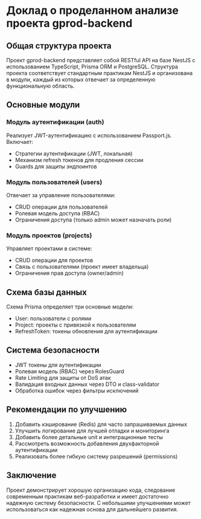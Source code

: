 # Доклад о проделанном анализе проекта gprod-backend

## Общая структура проекта

Проект gprod-backend представляет собой RESTful API на базе NestJS с использованием TypeScript, Prisma ORM и PostgreSQL. Структура проекта соответствует стандартным практикам NestJS и организована в модули, каждый из которых отвечает за определенную функциональную область.

## Основные модули

### Модуль аутентификации (auth)

Реализует JWT-аутентификацию с использованием Passport.js. Включает:
- Стратегии аутентификации (JWT, локальная)
- Механизм refresh токенов для продления сессии
- Guards для защиты эндпоинтов

### Модуль пользователей (users)

Отвечает за управление пользователями:
- CRUD операции для пользователей
- Ролевая модель доступа (RBAC)
- Ограничения доступа (только admin может назначать роли)

### Модуль проектов (projects)

Управляет проектами в системе:
- CRUD операции для проектов
- Связь с пользователями (проект имеет владельца)
- Ограничения прав доступа (owner/admin)

## Схема базы данных

Схема Prisma определяет три основные модели:
- User: пользователи с ролями
- Project: проекты с привязкой к пользователям
- RefreshToken: токены обновления для аутентификации

## Система безопасности

- JWT токены для аутентификации
- Ролевая модель (RBAC) через RolesGuard
- Rate Limiting для защиты от DoS атак
- Валидация входных данных через DTO и class-validator
- Обработка ошибок через фильтры исключений

## Рекомендации по улучшению

1. Добавить кэширование (Redis) для часто запрашиваемых данных
2. Улучшить логирование для лучшей отладки и мониторинга
3. Добавить более детальные unit и интеграционные тесты
4. Рассмотреть возможность добавления двухфакторной аутентификации
5. Реализовать более гибкую систему разрешений (permissions)

## Заключение

Проект демонстрирует хорошую организацию кода, следование современным практикам веб-разработки и имеет достаточно надежную систему безопасности. С небольшими улучшениями может использоваться как надежная основа для дальнейшего развития.

